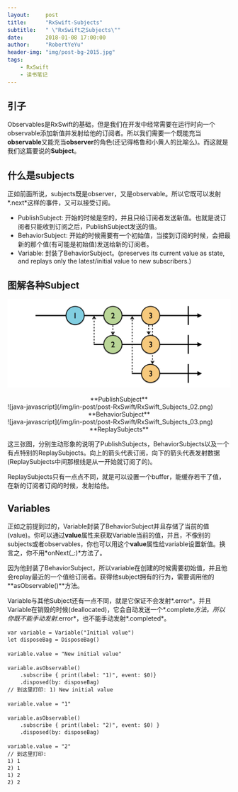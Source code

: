 ```yaml
---
layout:     post
title:      "RxSwift-Subjects"
subtitle:   " \"RxSwift之Subjects\""
date:       2018-01-08 17:00:00
author:     "RobertYeYu"
header-img: "img/post-bg-2015.jpg"
tags:
    - RxSwift
    - 读书笔记
---
```



## 引子
Observables是RxSwift的基础，但是我们在开发中经常需要在运行时向一个observable添加新值并发射给他的订阅者。所以我们需要一个既能充当**observable**又能充当**observer**的角色(还记得格鲁和小黄人的比喻么)。而这就是我们这篇要说的**Subject**。

## 什么是subjects
正如前面所说，subjects既是observer，又是observable。所以它既可以发射*.next*这样的事件，又可以接受订阅。

- PublishSubject: 开始的时候是空的，并且只给订阅者发送新值。也就是说订阅者只能收到订阅之后，PublishSubject发送的值。
- BehaviorSubject: 开始的时候需要有一个初始值，当接到订阅的时候，会把最新的那个值(有可能是初始值)发送给新的订阅者。
- Variable: 封装了BehaviorSubject。(preserves its current value as state, and replays only the latest/initial value to new subscribers.)

## 图解各种Subject
![java-javascript](/img/in-post/post-RxSwift/RxSwift_Subjects_01.png)
<center>**PublishSubject**</center>
![java-javascript](/img/in-post/post-RxSwift/RxSwift_Subjects_02.png)
<center>**BehaviorSubject**</center>
![java-javascript](/img/in-post/post-RxSwift/RxSwift_Subjects_03.png)
<center>**ReplaySubjects**</center>

这三张图，分别生动形象的说明了PublishSubjects，BehaviorSubjects以及一个有点特别的ReplaySubjects。向上的箭头代表订阅，向下的箭头代表发射数据(ReplaySubjects中间那根线是从一开始就订阅了的)。

ReplaySubjects只有一点点不同，就是可以设置一个buffer，能缓存若干了值，在新的订阅者订阅的时候，发射给他。

## Variables
正如之前提到过的，Variable封装了BehaviorSubject并且存储了当前的值(value)。你可以通过**value**属性来获取Variable当前的值，并且，不像别的subjects或者observables，你也可以用这个**value**属性给variable设置新值。换言之，你不用*onNext(_:)*方法了。

因为他封装了BehaviorSubject，所以variable在创建的时候需要初始值，并且他会replay最近的一个值给订阅者。获得他subject拥有的行为，需要调用他的**asObservable()**方法。

Variable与其他Subject还有一点不同，就是它保证不会发射*.error*。并且Variable在销毁的时候(deallocated)，它会自动发送一个*.complete*方法。所以你既不能手动发射*.error*，也不能手动发射*.completed*。

```
var variable = Variable("Initial value")
let disposeBag = DisposeBag()

variable.value = "New initial value"

variable.asObservable()
	.subscribe { print(label: "1)", event: $0)} 
	.disposed(by: disposeBag)
// 到这里打印: 1) New initial value

variable.value = "1"

variable.asObservable()
	.subscribe { print(label: "2)", event: $0) }
	.disposed(by: disposeBag)

variable.value = "2"
// 到这里打印: 
1) 1 
2) 1  
1) 2
2) 2
```





